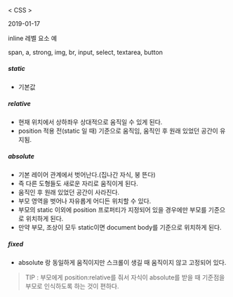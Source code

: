 < CSS > 

2019-01-17



inline 레벨 요소 예

span, a, strong, img, br, input, select, textarea, button

##### static

* 기본값

##### relative

* 현재 위치에서 상하좌우 상대적으로 움직일 수 있게 된다.
* position 적용 전(static 일 때) 기준으로 움직임, 움직인 후 원래 있었던 공간이 유지됨.

##### absolute

* 기본 레이어 관계에서 벗어난다.(집나간 자식, 붕 뜬다)
* 즉 다른 도형들도 새로운 자리로 움직이게 된다.
* 움직인 후 원래 있었던 공간이 사라진다.
* 부모 영역을 벗어나 자유롭게 어디든 위치할 수 있다.
* 부모의 static 이외에 position 프로퍼티가 지정되어 있을 경우에만 부모를 기준으로 위치하게 된다.
* 만약 부모, 조상이 모두 static이면 document body를 기준으로 위치하게 된다.

##### fixed

* absolute 랑 동일하게 움직이지만 스크롤이 생길 때 움직이지 않고 고정되어 있다.

> TIP : 부모에게 position:relative를 줘서 자식이 absolute를 받을 때 기준점을 부모로 인식하도록 하는 것이 편하다.